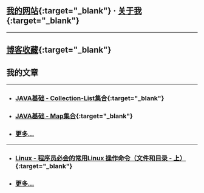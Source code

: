 
<!-- 开发笔记 - NOTE --> 

## <i class="fa fa-home" aria-hidden="true"></i>  [我的网站](https://www.newobject.cc){:target="_blank"}  ·   <i class="fa fa-user-o" aria-hidden="true"></i>  [关于我](https://www.newobject.cc/about.html){:target="_blank"}

---

##  <i class="fa fa-star-o" aria-hidden="true"></i>  [博客收藏](./博客收藏/blog-collect.md){:target="_blank"}


## <i class="fa fa-file-o" aria-hidden="true"></i>  我的文章

[^_^]:每个分类只显示六行

---

* ### [JAVA基础 - Collection-List集合](./Java-Collection-List.html){:target="_blank"}

* ### [JAVA基础 - Map集合](./Java-Map.html){:target="_blank"}

* ### [更多...](/)

---
* ### [Linux - 程序员必会的常用Linux 操作命令（文件和目录 - 上）](https://www.newobject.cc/article/100004.html){:target="_blank"}

* ### [更多...](/)

